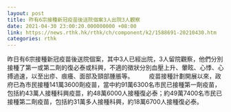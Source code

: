 ```yaml
---
layout: post
title: 昨有6宗接種新冠疫苗後送院個案3人出院3人觀察
date: 2021-04-30 23:00:20.000000000 +08:00
link: https://news.rthk.hk/rthk/ch/component/k2/1588691-20210430.htm
categories: rthk
---
```


昨日有6宗接種新冠疫苗後送院個案，其中3人已經出院，3人留院觀察，他們分別接種了第一或第二劑的復必泰或科興，不適的徵狀分別血壓上升、暈眩、心悸、心搏過速，以至出疹、痕癢、面部及頸部腫脹等。
　　 
疫苗接種計劃開展以來，政府已為市民接種141萬3600劑疫苗，當中約91萬6300名市民已接種第一劑疫苗，包括約43萬人接種科興疫苗，約48萬6000人接種復必泰；約49萬7400名市民已接種第二劑疫苗，包括約31萬多人接種科興，約18萬6700人接種復必泰。
